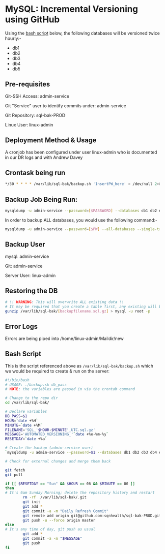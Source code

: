 # MySQL: Incremental Versioning using GitHub

Using the [bash script](#bash-script) below, the following databases will be versioned twice hourly:-

* db1
* db2
* db3
* db4
* db5

## Pre-requisites

Git-SSH Access: admin-service

Git "Service" user to identify commits under: admin-service

Git Repository: sql-bak-PROD

Linux User: linux-admin

## Deployment Method & Usage

A cronjob has been configured under user linux-admin who is documented in our DR logs and with Andrew Davey

## Crontask being run

```bash
*/30 * * * * /var/lib/sql-bak/backup.sh 'InsertPW_here' > /dev/null 2>&1
```

## Backup Job Being Run:

```bash
mysqldump -u admin-service --password=[$PASSWORD] --databases db1 db2 db3 db4 db5 --single-transaction --quick --lock-tables=false  | gzip > /var/lib/sql-bak/[$FILENAME]
```

In order to backup ALL databases, you would use the following command:-

```bash
mysqldump -u admin-service --password=[$PW] --all-databases --single-transaction --quick --lock-tables=false  | gzip > /var/lib/sql-bak/[$FILENAME]
```

## Backup User

mysql: admin-service

Git: admin-service

Server User: linux-admin

## Restoring the DB

```bash
# !! WARNING: This will overwrite ALL existing data !!
# It may be required that you create a table first, any existing will be overwritten
gunzip /var/lib/sql-bak/[backupfilename.sql.gz] > mysql -u root -p
```

## Error Logs

Errors are being piped into /home/linux-admin/Maildir/new

## Bash Script

This is the script referenced above as `/var/lib/sql-bak/backup.sh` which we would be required to create & run on the server:

```bash
#!/bin/bash
# USAGE: ./backup.sh db_pass
# NOTE: the variables are passed in via the crontab command

# Change to the repo dir
cd /var/lib/sql-bak/

# Declare variables
DB_PASS=$1
HOUR=`date +%H`
MINUTE=`date +%M`
FILENAME='SQL_'$HOUR-$MINUTE'_UTC.sql.gz'
MESSAGE='AUTOMATED_VERSIONING_'`date +%e-%m-%y`
RESETDAY=`date +%a`

# Create the backup (admin-service user)
`mysqldump -u admin-service --password=$1 --databases db1 db2 db3 db4 db5 --single-transaction --quick --lock-tables=false | gzip > /var/lib/sql-bak/$FILENAME`

# Check for external changes and merge them back

git fetch
git pull

if [[ $RESETDAY == "Sun" && $HOUR == 06 && $MINUTE == 00 ]]
then
# It's 6am Sunday Morning; delete the repository history and restart
        rm -rf  /var/lib/sql-bak/.git
        git init
        git add *
        git commit -a -m "Daily Refresh Commit"
        git remote add origin git@github.com:sqnhealth/sql-bak-PROD.git
        git push -u --force origin master
else
# It's any time of day, git push as usual
        git add *
        git commit -a -m "$MESSAGE"
        git push
fi
```
